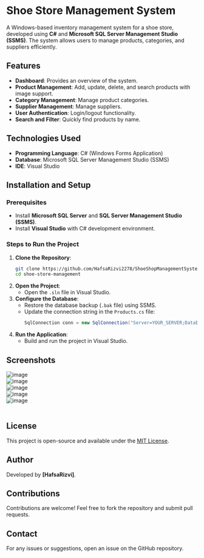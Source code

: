 # Shoe Store Management System

A Windows-based inventory management system for a shoe store, developed using **C#** and **Microsoft SQL Server Management Studio (SSMS)**. The system allows users to manage products, categories, and suppliers efficiently.

## Features

- **Dashboard**: Provides an overview of the system.
- **Product Management**: Add, update, delete, and search products with image support.
- **Category Management**: Manage product categories.
- **Supplier Management**: Manage suppliers.
- **User Authentication**: Login/logout functionality.
- **Search and Filter**: Quickly find products by name.

## Technologies Used

- **Programming Language**: C# (Windows Forms Application)
- **Database**: Microsoft SQL Server Management Studio (SSMS)
- **IDE**: Visual Studio

## Installation and Setup

### Prerequisites

- Install **Microsoft SQL Server** and **SQL Server Management Studio (SSMS)**.
- Install **Visual Studio** with C# development environment.

### Steps to Run the Project

1. **Clone the Repository**:
   ```sh
   git clone https://github.com/HafsaRizvi2278/ShoeShopManagementSystem.git
   cd shoe-store-management
   ```
2. **Open the Project**:
   - Open the `.sln` file in Visual Studio.
3. **Configure the Database**:
   - Restore the database backup (`.bak` file) using SSMS.
   - Update the connection string in the `Products.cs` file:
     ```csharp
     SqlConnection conn = new SqlConnection("Server=YOUR_SERVER;Database=Productss;Trusted_Connection=True");
     ```
4. **Run the Application**:
   - Build and run the project in Visual Studio.

## Screenshots
![image](https://github.com/user-attachments/assets/b613c7ed-e90f-419f-8f0a-071b325d1ccc)<br>
![image](https://github.com/user-attachments/assets/052802c9-7319-43ed-b632-43762c485229)<br>
![image](https://github.com/user-attachments/assets/db499bba-c85b-42b9-b15b-f86b990b2262)<br>
![image](https://github.com/user-attachments/assets/f50a9a84-8b50-40e9-b0c2-bd867af5970c)<br>
![image](https://github.com/user-attachments/assets/135aaae2-5a13-4721-8f85-09855e7b8f5f)
<br>
<br>


## License
This project is open-source and available under the [MIT License](LICENSE).

## Author
Developed by **[HafsaRizvi]**.

## Contributions
Contributions are welcome! Feel free to fork the repository and submit pull requests.

## Contact
For any issues or suggestions, open an issue on the GitHub repository.

